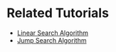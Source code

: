 # Related Tutorials
* [Linear Search Algorithm](https://howtodoinjava.com/algorithm/linear-search/)
* [Jump Search Algorithm](https://howtodoinjava.com/algorithm/jump-search-algorithm/)


